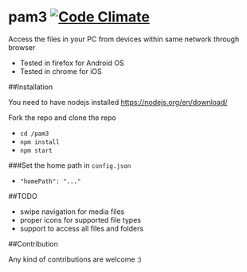 # pam3 [![Code Climate](https://codeclimate.com/github/cjkumaresh/pam3/badges/gpa.svg)](https://codeclimate.com/github/cjkumaresh/pam3)

Access the files in your PC from devices within same network through browser

- Tested in firefox for Android OS
- Tested in chrome for iOS

##Installation

You need to have nodejs installed https://nodejs.org/en/download/

Fork the repo and clone the repo 
- `cd /pam3`
- `npm install`
- `npm start`

###Set the home path in `config.json`
- `"homePath": "..."`

##TODO
- swipe navigation for media files
- proper icons for supported file types
- support to access all files and folders

##Contribution

Any kind of contributions are welcome :)
